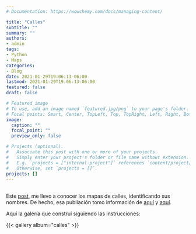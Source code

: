 ```yaml
---
# Documentation: https://wowchemy.com/docs/managing-content/

title: "Calles"
subtitle: ""
summary: ""
authors:
- admin
tags: 
- Python
- Maps
categories:
- Blog
date: 2021-01-29T19:06:13-06:00
lastmod: 2021-01-29T19:06:13-06:00
featured: false
draft: false

# Featured image
# To use, add an image named `featured.jpg/png` to your page's folder.
# Focal points: Smart, Center, TopLeft, Top, TopRight, Left, Right, BottomLeft, Bottom, BottomRight.
image:
  caption: ""
  focal_point: ""
  preview_only: false

# Projects (optional).
#   Associate this post with one or more of your projects.
#   Simply enter your project's folder or file name without extension.
#   E.g. `projects = ["internal-project"]` references `content/project/deep-learning/index.md`.
#   Otherwise, set `projects = []`.
projects: []
---
```


##

Este [post](https://towardsdatascience.com/creating-a-map-of-street-designations-with-geopandas-and-matplotlib-7b40e9210737), me llevo a conocer los mapas de calles, identificando sus nombres. De hecho, esa publiación tomo información de [aquí](https://erdavis.com/2019/07/27/the-beautiful-hidden-logic-of-cities/) y [aquí](https://erdavis.com/2019/09/20/the-beautiful-hidden-logic-of-cities-worldwide/).

Aquí la galería que construí siguiendo las instrucciones:

{{< gallery album="calles" >}} 
